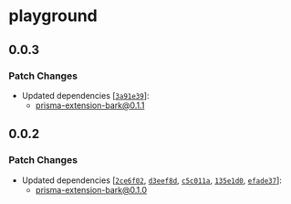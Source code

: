 # playground

## 0.0.3

### Patch Changes

- Updated dependencies [[`3a91e39`](https://github.com/adamjkb/bark/commit/3a91e396f8214b6c60f6c89b68ddaaf8b6af09e7)]:
  - prisma-extension-bark@0.1.1

## 0.0.2

### Patch Changes

- Updated dependencies [[`2ce6f02`](https://github.com/adamjkb/bark/commit/2ce6f028207184ddabe19089811aef8276fa1dd5), [`d3eef8d`](https://github.com/adamjkb/bark/commit/d3eef8de2c58ed6b3d0ca7480c48c31bdaef3d09), [`c5c011a`](https://github.com/adamjkb/bark/commit/c5c011ada5de6958a8450d096a427aea151e1cd2), [`135e1d0`](https://github.com/adamjkb/bark/commit/135e1d04c2141fe76c826bb1083e7760a63de1cf), [`efade37`](https://github.com/adamjkb/bark/commit/efade3769e744ff24cee26489094bab5d9dd94f3)]:
  - prisma-extension-bark@0.1.0
